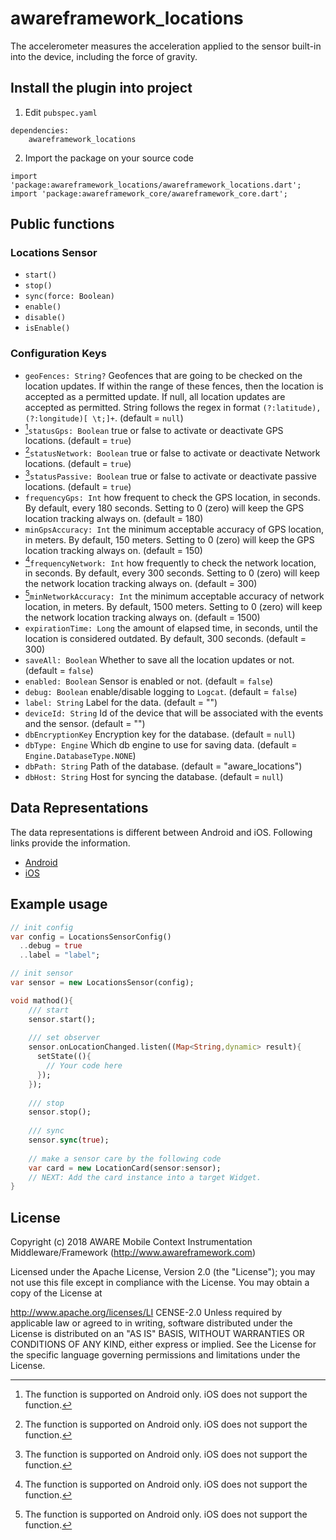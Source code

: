 # awareframework_locations

The accelerometer measures the acceleration applied to the sensor built-in into the device, including the force of gravity.

## Install the plugin into project
1. Edit `pubspec.yaml`
```
dependencies:
    awareframework_locations
```

2. Import the package on your source code
```
import 'package:awareframework_locations/awareframework_locations.dart';
import 'package:awareframework_core/awareframework_core.dart';
```
        

## Public functions
### Locations Sensor
- `start()`
- `stop()` 
- `sync(force: Boolean)`
- `enable()`
- `disable()`
- `isEnable()`

### Configuration Keys
+ `geoFences: String?` Geofences that are going to be checked on the location updates. If within the range of these fences, then the location is accepted as a permitted update. If null, all location updates are accepted as permitted. String follows the regex in format `(?:latitude),(?:longitude)[ \t;]+`. (default = `null`)
+ [^Android Only]`statusGps: Boolean` true or false to activate or deactivate GPS locations. (default = `true`)
+ [^Android Only]`statusNetwork: Boolean` true or false to activate or deactivate Network locations. (default = `true`)
+ [^Android Only]`statusPassive: Boolean` true or false to activate or deactivate passive locations. (default = `true`)
+ `frequencyGps: Int` how frequent to check the GPS location, in seconds. By default, every 180 seconds. Setting to 0 (zero) will keep the GPS location tracking always on. (default = 180)
+ `minGpsAccuracy: Int`  the minimum acceptable accuracy of GPS location, in meters. By default, 150 meters. Setting to 0 (zero) will keep the GPS location tracking always on. (default = 150)
+ [^Android Only]`frequencyNetwork: Int` how frequently to check the network location, in seconds. By default, every 300 seconds. Setting to 0 (zero) will keep the network location tracking always on. (default = 300)
+ [^Android Only]`minNetworkAccuracy: Int` the minimum acceptable accuracy of network location, in meters. By default, 1500 meters. Setting to 0 (zero) will keep the network location tracking always on. (default = 1500)
+ `expirationTime: Long` the amount of elapsed time, in seconds, until the location is considered outdated. By default, 300 seconds. (default = 300)
+ `saveAll: Boolean` Whether to save all the location updates or not. (default = `false`)
+ `enabled: Boolean` Sensor is enabled or not. (default = `false`)
+ `debug: Boolean` enable/disable logging to `Logcat`. (default = `false`)
+ `label: String` Label for the data. (default = "")
+ `deviceId: String` Id of the device that will be associated with the events and the sensor. (default = "")
+ `dbEncryptionKey` Encryption key for the database. (default = `null`)
+ `dbType: Engine` Which db engine to use for saving data. (default = `Engine.DatabaseType.NONE`)
+ `dbPath: String` Path of the database. (default = "aware_locations")
+ `dbHost: String` Host for syncing the database. (default = `null`)

[^Android Only]: The function is supported on Android only. iOS does not support the function.

## Data Representations
The data representations is different between Android and iOS. Following links provide the information.
- [Android](https://github.com/awareframework/com.aware.android.sensor.locations)
- [iOS](https://github.com/awareframework/com.aware.ios.sensor.locations)

## Example usage
```dart
// init config
var config = LocationsSensorConfig()
  ..debug = true
  ..label = "label";

// init sensor
var sensor = new LocationsSensor(config);

void mathod(){
    /// start 
    sensor.start();
    
    /// set observer
    sensor.onLocationChanged.listen((Map<String,dynamic> result){
      setState((){
        // Your code here
      });
    });
    
    /// stop
    sensor.stop();
    
    /// sync
    sensor.sync(true);  
    
    // make a sensor care by the following code
    var card = new LocationCard(sensor:sensor);
    // NEXT: Add the card instance into a target Widget.
}

```

## License
Copyright (c) 2018 AWARE Mobile Context Instrumentation Middleware/Framework (http://www.awareframework.com)

Licensed under the Apache License, Version 2.0 (the "License"); you may not use this file except in compliance with the License. You may obtain a copy of the License at

http://www.apache.org/licenses/LI
CENSE-2.0 Unless required by applicable law or agreed to in writing, software distributed under the License is distributed on an "AS IS" BASIS, WITHOUT WARRANTIES OR CONDITIONS OF ANY KIND, either express or implied. See the License for the specific language governing permissions and limitations under the License.
